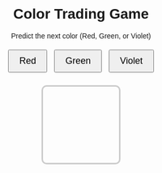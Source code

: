 <!DOCTYPE html>
<html lang="en">
<head>
  <meta charset="UTF-8">
  <title>Color Trading Simulator</title>
  <style>
    body {
      font-family: Arial;
      text-align: center;
      padding: 40px;
    }
    #colorBox {
      width: 150px;
      height: 150px;
      margin: 20px auto;
      border: 3px solid #ccc;
      border-radius: 10px;
    }
    button {
      padding: 10px 20px;
      margin: 5px;
      font-size: 18px;
    }
    #result {
      font-size: 20px;
      margin-top: 20px;
    }
  </style>
</head>
<body>
  <h1>Color Trading Game</h1>
  <p>Predict the next color (Red, Green, or Violet)</p>
  <button onclick="predict('Red')">Red</button>
  <button onclick="predict('Green')">Green</button>
  <button onclick="predict('Violet')">Violet</button>

  <div id="colorBox"></div>
  <p id="result"></p>

  <script>
    const colors = ['Red', 'Green', 'Violet'];

    function getRandomColor() {
      const randIndex = Math.floor(Math.random() * colors.length);
      return colors[randIndex];
    }

    function predict(userChoice) {
      const actualColor = getRandomColor();
      document.getElementById('colorBox').style.backgroundColor = actualColor.toLowerCase();

      if (userChoice === actualColor) {
        document.getElementById('result').innerText = `✅ Correct! It was ${actualColor}.`;
      } else {
        document.getElementById('result').innerText = `❌ Wrong! It was ${actualColor}.`;
      }
    }
  </script>
</body>
</html>
